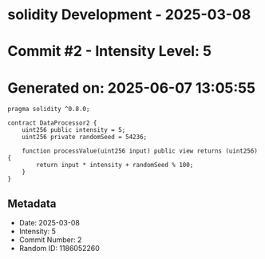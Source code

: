 ﻿# solidity Development - 2025-03-08
# Commit #2 - Intensity Level: 5
# Generated on: 2025-06-07 13:05:55
```solidity
pragma solidity ^0.8.0;

contract DataProcessor2 {
    uint256 public intensity = 5;
    uint256 private randomSeed = 54236;

    function processValue(uint256 input) public view returns (uint256) {
        return input * intensity + randomSeed % 100;
    }
}
```
## Metadata
- Date: 2025-03-08
- Intensity: 5
- Commit Number: 2
- Random ID: 1186052260
